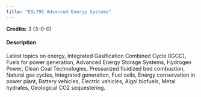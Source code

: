 ```yaml
---
title: "ESL792 Advanced Energy Systems"
---
```

**Credits:** 3 (3-0-0)

#### Description
Latest topics on energy, Integrated Gasification Combined Cycle (IGCC), Fuels for power generation, Advanced Energy Storage Systems, Hydrogen Power, Clean Coal Technologies, Pressurized fluidized bed combustion, Natural gas cycles, Integrated generation, Fuel cells, Energy conservation in power plant, Battery vehicles, Electric vehicles, Algal biofuels, Metal hydrates, Geological CO2 sequestering.